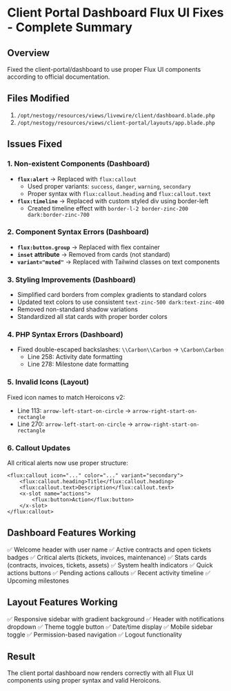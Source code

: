 # Client Portal Dashboard Flux UI Fixes - Complete Summary

## Overview
Fixed the client-portal/dashboard to use proper Flux UI components according to official documentation.

## Files Modified
1. `/opt/nestogy/resources/views/livewire/client/dashboard.blade.php`
2. `/opt/nestogy/resources/views/client-portal/layouts/app.blade.php`

## Issues Fixed

### 1. Non-existent Components (Dashboard)
- **`flux:alert`** → Replaced with `flux:callout`
  - Used proper variants: `success`, `danger`, `warning`, `secondary`
  - Proper syntax with `flux:callout.heading` and `flux:callout.text`
- **`flux:timeline`** → Replaced with custom styled div using border-left
  - Created timeline effect with `border-l-2 border-zinc-200 dark:border-zinc-700`

### 2. Component Syntax Errors (Dashboard)
- **`flux:button.group`** → Replaced with flex container
- **`inset` attribute** → Removed from cards (not standard)
- **`variant="muted"`** → Replaced with Tailwind classes on text components

### 3. Styling Improvements (Dashboard)
- Simplified card borders from complex gradients to standard colors
- Updated text colors to use consistent `text-zinc-500 dark:text-zinc-400`
- Removed non-standard shadow variations
- Standardized all stat cards with proper border colors

### 4. PHP Syntax Errors (Dashboard)
- Fixed double-escaped backslashes: `\\Carbon\\Carbon` → `\Carbon\Carbon`
  - Line 258: Activity date formatting
  - Line 278: Milestone date formatting

### 5. Invalid Icons (Layout)
Fixed icon names to match Heroicons v2:
- Line 113: `arrow-left-start-on-circle` → `arrow-right-start-on-rectangle`
- Line 270: `arrow-left-start-on-circle` → `arrow-right-start-on-rectangle`

### 6. Callout Updates
All critical alerts now use proper structure:
```blade
<flux:callout icon="..." color="..." variant="secondary">
    <flux:callout.heading>Title</flux:callout.heading>
    <flux:callout.text>Description</flux:callout.text>
    <x-slot name="actions">
        <flux:button>Action</flux:button>
    </x-slot>
</flux:callout>
```

## Dashboard Features Working
✅ Welcome header with user name
✅ Active contracts and open tickets badges
✅ Critical alerts (tickets, invoices, maintenance)
✅ Stats cards (contracts, invoices, tickets, assets)
✅ System health indicators
✅ Quick actions buttons
✅ Pending actions callouts
✅ Recent activity timeline
✅ Upcoming milestones

## Layout Features Working
✅ Responsive sidebar with gradient background
✅ Header with notifications dropdown
✅ Theme toggle button
✅ Date/time display
✅ Mobile sidebar toggle
✅ Permission-based navigation
✅ Logout functionality

## Result
The client portal dashboard now renders correctly with all Flux UI components using proper syntax and valid Heroicons.
